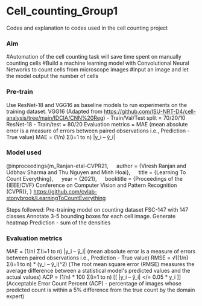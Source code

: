 # Cell_counting_Group1
Codes and explanation to codes used in the cell counting project

### Aim
#Automation of the cell counting task will save time spent on manually counting cells
#Build a machine learning model with Convolutional Neural Networks to count cells from microscope images
#Input an image and let the model output the number of cells

### Pre-train
Use ResNet-18 and VGG16 as baseline models to run experiments on the training dataset.
VGG16 (Adapted from https://github.com/ISU-NRT-D4/cell-analysis/tree/main/IDCIA/CNN%20Reg) - Train/Val/Test split = 70/20/10
ResNet-18 - Train/test = 80/20
Evaluation metrics = MAE (mean absolute error is a measure of errors between paired observations i.e., Prediction - True value) MAE = (1/n) Σ(i=1 to n) |y_i – ŷ_i|

### Model used
@inproceedings{m_Ranjan-etal-CVPR21,
  author = {Viresh Ranjan and Udbhav Sharma and Thu Nguyen and Minh Hoai},
  title = {Learning To Count Everything},
  year = {2021},
  booktitle = {Proceedings of the {IEEE/CVF} Conference on Computer Vision and Pattern Recognition (CVPR)},
}
https://github.com/cvlab-stonybrook/LearningToCountEverything

Steps followed:
Pre-training model on counting dataset FSC-147 with 147 classes 
Annotate 3-5 bounding boxes for each cell image. 
Generate heatmap
Prediction - sum of the densities

### Evaluation metrics
MAE = (1/n) Σ(i=1 to n) |y_i – ŷ_i| (mean absolute error is a measure of errors between paired observations i.e., Prediction - True value)
RMSE = √((1/n) Σ(i=1 to n) * (y_i – ŷ_i)^2) (The root mean square error (RMSE) measures the average difference between a statistical model's predicted values and the actual values)
ACP = (1/n) * 100 Σ(i=1 to n) [[ |y_i – ŷ_i| </= 0.05 * y_i ]] (Acceptable Error Count Percent (ACP) - percentage of images whose predicted count is within a 5% difference from the true count by the domain expert)
